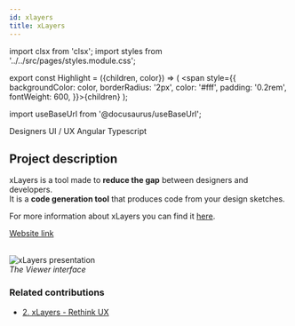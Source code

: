 ```yaml
---
id: xlayers
title: xLayers
---
```


import clsx from 'clsx';
import styles from '../../src/pages/styles.module.css';

export const Highlight = ({children, color}) => ( <span style={{
      backgroundColor: color,
      borderRadius: '2px',
      color: '#fff',
      padding: '0.2rem',
      fontWeight: 600,
    }}>{children}</span> );

import useBaseUrl from '@docusaurus/useBaseUrl';

<div className="marginBottom">
  <span className="badge badge--secondary marginRight">Designers</span>
  <span className="badge badge--secondary marginRight">UI / UX</span>
  <span className="badge badge--secondary marginRight">Angular</span>
  <span className="badge badge--secondary marginRight">Typescript</span>
</div>

## Project description

xLayers is a tool made to **reduce the gap** between designers and developers.  
It is a **code generation tool** that produces code from your design sketches.

For more information about xLayers you can find it <a href="https://github.com/xlayers/xlayers"><Highlight color="#25c2a0">here</Highlight></a>.

<a href="https://xlayers.app/#/home"><Highlight color="#25c2a0">Website link</Highlight></a>

<div className="image-wrapper">
<br/>
<img
  alt="xLayers presentation"
  src="https://raw.githubusercontent.com/xlayers/xlayers/main/apps/xlayers/src/assets/xlayers-ui-1.png?raw=true"
/>
<br/>
<em>The Viewer interface</em>
</div>

### Related contributions

- <a href="/docs/contributions/xlayers395"><Highlight color="#25c2a0">2. xLayers - Rethink UX</Highlight></a>

